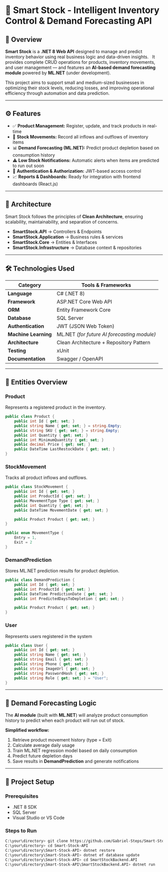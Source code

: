 # 🏬 Smart Stock - Intelligent Inventory Control & Demand Forecasting API

## 📘 Overview

**Smart Stock** is a **.NET 8 Web API** designed to manage and predict inventory behavior using real business logic and data-driven insights.  
It provides complete CRUD operations for products, inventory movements, and user management — and features an **AI-based demand forecasting module** powered by **ML.NET** (under development).

This project aims to support small and medium-sized businesses in optimizing their stock levels, reducing losses, and improving operational efficiency through automation and data prediction.

---

## ⚙️ Features

- ✅ **Product Management:** Register, update, and track products in real-time  
- 🔄 **Stock Movements:** Record all inflows and outflows of inventory items  
- 📊 **Demand Forecasting (ML.NET):** Predict product depletion based on consumption history  
- ⚠️ **Low Stock Notifications:** Automatic alerts when items are predicted to run out soon  
- 🔐 **Authentication & Authorization:** JWT-based access control  
- 📈 **Reports & Dashboards:** Ready for integration with frontend dashboards (React.js)

---

## 🧩 Architecture

Smart Stock follows the principles of **Clean Architecture**, ensuring scalability, maintainability, and separation of concerns.

- **SmartStock.API** -> Controllers & Endpoints
- **SmartStock.Application** -> Business rules & services
- **SmartStock.Core** -> Entities & Interfaces
- **SmartStock.Infrastructure** -> Database context & repositories

---

## 🛠️ Technologies Used

| Category | Tools & Frameworks |
|-----------|--------------------|
| **Language** | C# (.NET 8) |
| **Framework** | ASP.NET Core Web API |
| **ORM** | Entity Framework Core |
| **Database** | SQL Server |
| **Authentication** | JWT (JSON Web Token) |
| **Machine Learning** | ML.NET *(for future AI forecasting module)* |
| **Architecture** | Clean Architecture + Repository Pattern |
| **Testing** | xUnit |
| **Documentation** | Swagger / OpenAPI |

---

## 🧱 Entities Overview

### Product
Represents a registered product in the inventory.
```csharp
public class Product {
    public int Id { get; set; }
    public string Name { get; set; } = string.Empty;
    public string SKU { get; set; } = string.Empty;
    public int Quantity { get; set; }
    public int MinimumQuantity { get; set; }
    public decimal Price { get; set; }
    public DateTime LastRestockDate { get; set; }
}
```

### StockMovement
Tracks all product inflows and outflows.
```csharp
public class StockMovement {
    public int Id { get; set; }
    public int ProductId { get; set; }
    public MovementType Type { get; set; }
    public int Quantity { get; set; }
    public DateTime MovementDate { get; set; }

    public Product Product { get; set; }
}

public enum MovementType {
    Entry = 1,
    Exit = 2
}
```

### DemandPrediction
Stores ML.NET prediction results for product depletion.
```csharp
public class DemandPrediction {
    public int Id { get; set; }
    public int ProductId { get; set; }
    public DateTime PredictionDate { get; set; }
    public int PredictedDaysToDepletion { get; set; }

    public Product Product { get; set; }
}
```

### User
Represents users registered in the system
```csharp
public class User {
    public int Id { get; set; }
    public string Name { get; set; }
    public string Email { get; set; }
    public string Phone { get; set; }
    public string ImageUrl { get; set; }
    public string PasswordHash { get; set; }
    public string Role { get; set; } = "User";
}
```

---

## 🧠 Demand Forecasting Logic
The **AI module** (built with **ML.NET**) will analyze product consumption history to predict when each product will run out of stock.

**Simplified workflow:**

1. Retrieve product movement history (type = Exit)
2. Calculate average daily usage
3. Train ML.NET regression model based on daily consumption
4. Predict future depletion days
5. Save results in **DemandPrediction** and generate notifications

---

## 🧰 Project Setup

### Prerequisites
- .NET 8 SDK
- SQL Server
- Visual Studio or VS Code

### Steps to Run
```bash
C:\your\directory> git clone https://github.com/Gabriel-Steps/Smart-Stock-API
C:\your\directory> cd Smart-Stock-API
C:\your\directory\Smart-Stock-API> dotnet restore
C:\your\directory\Smart-Stock-API> dotnet ef database update
C:\your\directory\Smart-Stock-API> cd SmartStockBackend.API
C:\your\directory\Smart-Stock-API\SmartStockBackend.API> dotnet run
```
